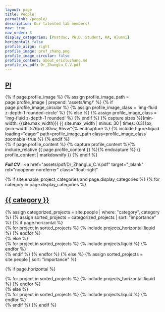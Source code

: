 ```yaml
---
layout: page
title: People
permalink: /people/
description: Our talented lab members!
nav: true
nav_order: 3
display_categories: [Postdoc, Ph.D. Student, RA, Alumni]
horizontal: false
profile_align: right
profile_image: prof_zhang.png
profile_image_circular: false
profile_content: about_ericluzhang.md
profile_cv_pdf: Dr_ZhangLu_C.V.pdf
---
```


<!-- pages/people.md -->
<div class="projects">
  <a id="PI" href=".#PI">
    <h2 class="category">PI</h2>
  </a>
  
  <div class="profile float-{% if page.profile_align == 'left' %}left{% else %}right{% endif %}">
    {% if page.profile_image %}
      {% assign profile_image_path = page.profile_image | prepend: 'assets/img/' %}
      {% if page.profile_image_circular %}
        {% assign profile_image_class = 'img-fluid z-depth-1 rounded-circle' %}
      {% else %}
        {% assign profile_image_class = 'img-fluid z-depth-1 rounded' %}
      {% endif %}
      {% capture sizes %}(min-width: {{site.max_width}}) {{ site.max_width | minus: 30 | times: 0.3}}px, (min-width: 576px) 30vw, 95vw"{% endcapture %}
      {% include figure.liquid loading="eager" path=profile_image_path class=profile_image_class  zoomable=true %}
    {% endif %}
  </div>
  <div class="clearfix">
    {% if page.profile_content %}
      {% capture profile_content %}{% include_relative {{ page.profile_content }} %}{% endcapture %}
      {{ profile_content | markdownify }}
    {% endif %}

  </div>
  
  ***Full CV*** :
<a
href="assets/pdf/Dr_ZhangLu_C.V.pdf"
target="_blank"
rel="noopener noreferrer"
class="float-right"
> <i class="fa-solid fa-file-pdf"></i></a>
  </div>

  <div class="projects">
  {% if site.enable_project_categories and page.display_categories %}
    <!-- Display categorized projects -->
    {% for category in page.display_categories %}
      <a id="{{ category }}" href=".#{{ category }}">
        <h2 class="category">{{ category }}</h2>
      </a>
      {% assign categorized_projects = site.people | where: "category", category %}
      {% assign sorted_projects = categorized_projects | sort: "importance" %}
      <!-- Generate cards for each project -->
      {% if page.horizontal %}
      <div class="container">
        <div class="row row-cols-1 row-cols-md-2">
        {% for project in sorted_projects %}
          {% include projects_horizontal.liquid %}
        {% endfor %}
        </div>
      </div>
      {% else %}
      <div class="row row-cols-1 row-cols-md-3">
        {% for project in sorted_projects %}
          {% include projects.liquid %}
        {% endfor %}
      </div>
      {% endif %}
    {% endfor %}
  {% else %}
  <!-- Display projects without categories -->
  {% assign sorted_projects = site.people | sort: "importance" %}
    <!-- Generate cards for each project -->

  {% if page.horizontal %}
  <div class="container">
    <div class="row row-cols-1 row-cols-md-2">
    {% for project in sorted_projects %}
      {% include projects_horizontal.liquid %}
    {% endfor %}
    </div>
  </div>
  {% else %}
  <div class="row row-cols-1 row-cols-md-3">
    {% for project in sorted_projects %}
      {% include projects.liquid %}
    {% endfor %}
  </div>
  {% endif %}
{% endif %}
</div>
